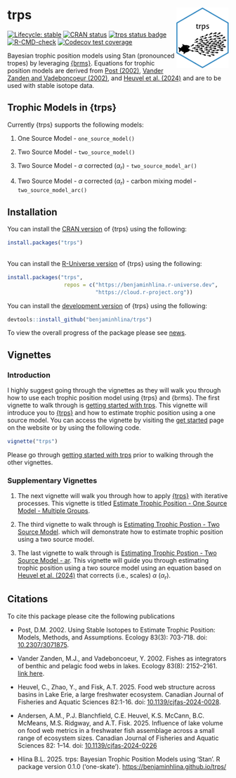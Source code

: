 
<!-- README.md is generated from README.Rmd. Please edit that file -->

# trps <a href="https://benjaminhlina.github.io/trps/"><img src="man/figures/logo.png" align="right" height="138" alt="trps website" /></a>

<!-- badges: start -->

[![Lifecycle:
stable](https://img.shields.io/badge/lifecycle-stable-brightgreen.svg)](https://lifecycle.r-lib.org/articles/stages.html#stable)
[![CRAN
status](https://www.r-pkg.org/badges/version/trps)](https://CRAN.R-project.org/package=trps)
[![trps status
badge](https://benjaminhlina.r-universe.dev/trps/badges/version)](https://benjaminhlina.r-universe.dev/trps)
[![R-CMD-check](https://github.com/benjaminhlina/trps/actions/workflows/R-CMD-check.yaml/badge.svg)](https://github.com/benjaminhlina/trps/actions/workflows/R-CMD-check.yaml)
[![Codecov test
coverage](https://codecov.io/gh/benjaminhlina/trps/graph/badge.svg)](https://app.codecov.io/gh/benjaminhlina/trps)

<!-- badges: end -->

Bayesian trophic position models using Stan (pronounced tropes) by
leveraging [{brms}](https://paulbuerkner.com/brms/). Equations for
trophic position models are derived from [Post
(2002)](https://esajournals.onlinelibrary.wiley.com/doi/abs/10.1890/0012-9658%282002%29083%5B0703%3AUSITET%5D2.0.CO%3B2),
[Vander Zanden and Vadeboncoeur
(2002)](https://esajournals.onlinelibrary.wiley.com/doi/full/10.1890/0012-9658%282002%29083%5B2152%3AFAIOBA%5D2.0.CO%3B2),
and [Heuvel et al. (2024)](https://doi.org/10.1139/cjfas-2024-0028) and
are to be used with stable isotope data.

## Trophic Models in {trps}

Currently {trps} supports the following models:

1)  One Source Model - `one_source_model()`

2)  Two Source Model - `two_source_model()`

3)  Two Source Model - $\alpha$ corrected ($\alpha_r$) -
    `two_source_model_ar()`

4)  Two Source Model - $\alpha$ corrected ($\alpha_r$) - carbon mixing
    model - `two_source_model_arc()`

## Installation

You can install the [CRAN
version](https://CRAN.R-project.org/package=trps) of {trps} using the
following:

``` r
install.packages("trps")
  
```

You can install the [R-Universe
version](https://benjaminhlina.r-universe.dev/trps) of {trps} using the
following:

``` r
install.packages("trps", 
                  repos = c("https://benjaminhlina.r-universe.dev",
                            "https://cloud.r-project.org"))
```

You can install the [development
version](https://github.com/benjaminhlina/trps) of {trps} using the
following:

``` r
devtools::install_github("benjaminhlina/trps")
```

To view the overall progress of the package please see
[news](https://benjaminhlina.github.io/trps/news/index.html).

## Vignettes

### Introduction

I highly suggest going through the vignettes as they will walk you
through how to use each trophic position model using {trps} and {brms}.
The first vignette to walk through is [getting started with
trps](https://benjaminhlina.github.io/trps/articles/trps.html). This
vignette will introduce you to
[{trps}](https://benjaminhlina.github.io/trps/) and how to estimate
trophic position using a one source model. You can access the vignette
by visiting the [get
started](https://benjaminhlina.github.io/trps/articles/trps.html) page
on the website or by using the following code.

``` r
vignette("trps")
```

Please go through [getting started with
trps](https://benjaminhlina.github.io/trps/articles/trps.html) prior to
walking through the other vignettes.

### Supplementary Vignettes

1.  The next vignette will walk you through how to apply
    [{trps}](https://benjaminhlina.github.io/trps/) with iterative
    processes. This vignette is titled [Estimate Trophic Position - One
    Source Model - Multiple
    Groups](https://benjaminhlina.github.io/trps/articles/estimate_trophic_position_one_source_multiple_groups.html).

2.  The third vignette to walk through is [Estimating Trophic Postion -
    Two Source
    Model](https://benjaminhlina.github.io/trps/articles/estimate_trophic_position_two_source_model.html).
    which will demonstrate how to estimate trophic position using a two
    source model.

3.  The last vignette to walk through is [Estimating Trophic Postion -
    Two Source Model -
    ar](https://benjaminhlina.github.io/trps/articles/estimate_trophic_position_two_source_model_ar.html).
    This vignette will guide you through estimating trophic position
    using a two source model using an equation based on [Heuvel et
    al. (2024)](https://doi.org/10.1139/cjfas-2024-0028) that corrects
    (i.e., scales) $\alpha$ ($\alpha_r$).

## Citations

To cite this package please cite the following publications

- Post, D.M. 2002. Using Stable Isotopes to Estimate Trophic Position:
  Models, Methods, and Assumptions. Ecology 83(3): 703-718. doi:
  [10.2307/3071875](https://esajournals.onlinelibrary.wiley.com/doi/full/10.1890/0012-9658%282002%29083%5B0703%3AUSITET%5D2.0.CO%3B2).

- Vander Zanden, M.J., and Vadeboncoeur, Y. 2002. Fishes as integrators
  of benthic and pelagic food webs in lakes. Ecology 83(8): 2152–2161.
  [link
  here](https://esajournals.onlinelibrary.wiley.com/doi/abs/10.1890/0012-9658(2002)083%5B2152:FAIOBA%5D2.0.CO;2).

- Heuvel, C., Zhao, Y., and Fisk, A.T. 2025. Food web structure across
  basins in Lake Erie, a large freshwater ecosystem. Canadian Journal of
  Fisheries and Aquatic Sciences 82:1-16. doi:
  [10.1139/cjfas-2024-0028](https://doi.org/10.1139/cjfas-2024-0028).

- Andersen, A.M., P.J. Blanchfield, C.E. Heuvel, K.S. McCann, B.C.
  McMeans, M.S. Ridgway, and A.T. Fisk. 2025. Influence of lake volume
  on food web metrics in a freshwater fish assemblage across a small
  range of ecosystem sizes. Canadian Journal of Fisheries and Aquatic
  Sciences 82: 1–14. doi:
  [10.1139/cjfas-2024-0226](https://doi.org/10.1139/cjfas-2024-0226)

- Hlina B.L. 2025. trps: Bayesian Trophic Position Models using ‘Stan’.
  R package version 0.1.0 (‘one-skate’).
  <https://benjaminhlina.github.io/trps/>
